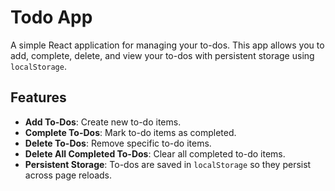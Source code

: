 # Todo App

A simple React application for managing your to-dos. This app allows you to add, complete, delete, and view your to-dos with persistent storage using `localStorage`.

## Features

- **Add To-Dos**: Create new to-do items.
- **Complete To-Dos**: Mark to-do items as completed.
- **Delete To-Dos**: Remove specific to-do items.
- **Delete All Completed To-Dos**: Clear all completed to-do items.
- **Persistent Storage**: To-dos are saved in `localStorage` so they persist across page reloads.



